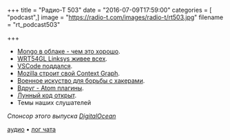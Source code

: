 +++
title = "Радио-Т 503"
date = "2016-07-09T17:59:00"
categories = [ "podcast",]
image = "https://radio-t.com/images/radio-t/rt503.jpg"
filename = "rt_podcast503"

+++

- [Mongo в облаке - чем это хорошо](https://www.mongodb.com/cloud).
- [WRT54GL Linksys живее всех](http://arstechnica.com/information-technology/2016/07/the-wrt54gl-a-54mbps-router-from-2005-still-makes-millions-for-linksys/).
- [VSCode поддался](https://code.visualstudio.com/updates).
- [Mozilla строит свой Context Graph](http://venturebeat.com/2016/07/06/mozilla-is-building-context-graph-a-recommender-system-for-the-web/).
- [Военное искуство для борьбы с хакерами](http://www.businessinsider.com/cymettria-cyber-deception-2016-7).
- [Вдруг - Atom плагины](https://medium.com/@0x1AD2/atom-treasures-82a64ac391c).
- [Лунный код открыт](http://qz.com/726338/the-code-that-took-america-to-the-moon-was-just-published-to-github-and-its-like-a-1960s-time-capsule/).
- Темы наших слушателей

_Спонсор этого выпуска [DigitalOcean](https://www.digitalocean.com)_

[аудио](http://cdn.radio-t.com/rt_podcast503.mp3) • [лог чата](http://chat.radio-t.com/logs/radio-t-503.html)
<audio src="http://cdn.radio-t.com/rt_podcast503.mp3" preload="none"></audio>
